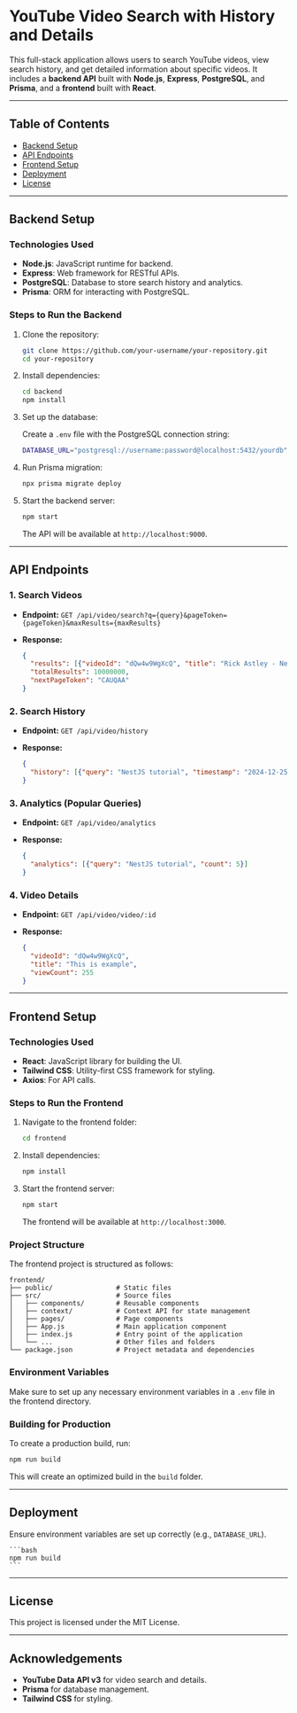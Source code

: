 # YouTube Video Search with History and Details

This full-stack application allows users to search YouTube videos, view search history, and get detailed information about specific videos. It includes a **backend API** built with **Node.js**, **Express**, **PostgreSQL**, and **Prisma**, and a **frontend** built with **React**.

---

## Table of Contents

- [Backend Setup](#backend-setup)
- [API Endpoints](#api-endpoints)
- [Frontend Setup](#frontend-setup)
- [Deployment](#deployment)
- [License](#license)

---

## Backend Setup

### Technologies Used

- **Node.js**: JavaScript runtime for backend.
- **Express**: Web framework for RESTful APIs.
- **PostgreSQL**: Database to store search history and analytics.
- **Prisma**: ORM for interacting with PostgreSQL.

### Steps to Run the Backend

1. Clone the repository:

    ```bash
    git clone https://github.com/your-username/your-repository.git
    cd your-repository
    ```

2. Install dependencies:

    ```bash
    cd backend
    npm install
    ```

3. Set up the database:

    Create a `.env` file with the PostgreSQL connection string:

    ```bash
    DATABASE_URL="postgresql://username:password@localhost:5432/yourdb"
    ```

4. Run Prisma migration:

    ```bash
    npx prisma migrate deploy
    ```

5. Start the backend server:

    ```bash
    npm start
    ```

    The API will be available at `http://localhost:9000`.

---

## API Endpoints

### 1. **Search Videos**

- **Endpoint:** `GET /api/video/search?q={query}&pageToken={pageToken}&maxResults={maxResults}`
- **Response:**

    ```json
    {
      "results": [{"videoId": "dQw4w9WgXcQ", "title": "Rick Astley - Never Gonna Give You Up"}],
      "totalResults": 10000000,
      "nextPageToken": "CAUQAA"
    }
    ```

### 2. **Search History**

- **Endpoint:** `GET /api/video/history`
- **Response:**

    ```json
    {
      "history": [{"query": "NestJS tutorial", "timestamp": "2024-12-25T12:00:00Z"}]
    }
    ```

### 3. **Analytics (Popular Queries)**

- **Endpoint:** `GET /api/video/analytics`
- **Response:**

    ```json
    {
      "analytics": [{"query": "NestJS tutorial", "count": 5}]
    }
    ```

### 4. **Video Details**

- **Endpoint:** `GET /api/video/video/:id`
- **Response:**

    ```json
    {
      "videoId": "dQw4w9WgXcQ",
      "title": "This is example",
      "viewCount": 255
    }
    ```

---

## Frontend Setup

### Technologies Used

- **React**: JavaScript library for building the UI.
- **Tailwind CSS**: Utility-first CSS framework for styling.
- **Axios**: For API calls.

### Steps to Run the Frontend

1. Navigate to the frontend folder:

    ```bash
    cd frontend
    ```

2. Install dependencies:

    ```bash
    npm install
    ```

3. Start the frontend server:

    ```bash
    npm start
    ```

    The frontend will be available at `http://localhost:3000`.

### Project Structure

The frontend project is structured as follows:

```
frontend/
├── public/                # Static files
├── src/                   # Source files
│   ├── components/        # Reusable components
│   ├── context/           # Context API for state management
│   ├── pages/             # Page components
│   ├── App.js             # Main application component
│   ├── index.js           # Entry point of the application
│   └── ...                # Other files and folders
└── package.json           # Project metadata and dependencies
```

### Environment Variables

Make sure to set up any necessary environment variables in a `.env` file in the frontend directory.

### Building for Production

To create a production build, run:

```bash
npm run build
```

This will create an optimized build in the `build` folder.

---

## Deployment

Ensure environment variables are set up correctly (e.g., `DATABASE_URL`).

    ```bash
    npm run build
    ```

---

## License

This project is licensed under the MIT License.

---

## Acknowledgements

- **YouTube Data API v3** for video search and details.
- **Prisma** for database management.
- **Tailwind CSS** for styling.